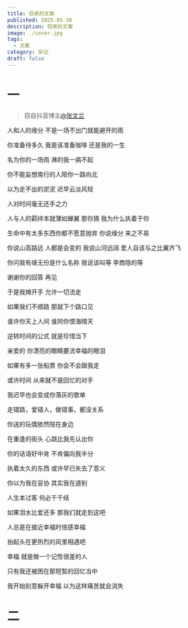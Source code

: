 ```yaml
---
title: 窃来的文案
published: 2025-05-30
description: 窃来的文案
image: ./cover.jpg
tags:
  - 文案
category: 杂记
draft: false
---
```

# 一  

> 窃自抖音博主[@张文兰](https://v.douyin.com/qy5hj85JHPI)

人和人的缘分 不是一场不出门就能避开的雨  

你准备待多久 我是该准备咖啡 还是我的一生  

名为你的一场雨 淋的我一病不起  

你不能妄想南行的人陪你一路向北  

以为走不出的淤泥 迟早云淡风轻  

人对时间毫无还手之力  

人与人的羁绊本就薄如蝉翼 那你猜 我为什么执着于你  

生命中有太多东西你都不愿意抛弃 你说缘分 来之不易  

你说山高路远 人都是会变的 我说山河远阔 爱人自该与之比翼齐飞  

你问我有缘无份是什么名称 我说该叫等 李商隐的等  

谢谢你的回答 再见  

于是我摊开手 允许一切流走  

如果我们不顺路 那就下个路口见  

谁许你天上人间 谁同你恨海晴天  

逆转时间的公式 就是珍惜当下  

亲爱的 你漂亮的眼睛要流幸福的眼泪  

如果有多一张船票 你会不会跟我走  

或许时间 从来就不是回忆的对手  

我迟早也会变成你落灰的歌单  

走错路，爱错人，做错事，都没关系  

你送的玩偶依然陪在身边  

在重逢的街头 心跳比我先认出你  

你的话语好中肯 不肯偏向我半分  

执着太久的东西 或许早已失去了意义  

你以为我在妥协 其实我在道别  

人生本过客 何必千千结  

如果泪水比爱还多 那我们就走到这吧  

人总是在接近幸福时倍感幸福  

抬起头在更热烈的风里相遇吧  

幸福 就是做一个记性很差的人  

只有我还被困在那短暂的回忆当中  

我开始刻意躲开幸福 以为这样痛苦就会消失  

# 二  


